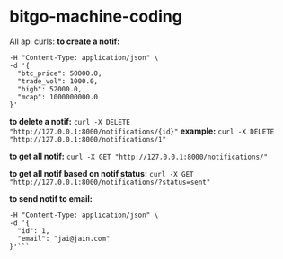# bitgo-machine-coding

All api curls:
**to create a notif:**
```curl -X POST "http://127.0.0.1:8000/notifications/" \
-H "Content-Type: application/json" \
-d '{
  "btc_price": 50000.0,
  "trade_vol": 1000.0,
  "high": 52000.0,
  "mcap": 1000000000.0
}'
```


**to delete a notif:**
```curl -X DELETE "http://127.0.0.1:8000/notifications/{id}"```
**example:** ```curl -X DELETE "http://127.0.0.1:8000/notifications/1"```


**to get all notif:**
```curl -X GET "http://127.0.0.1:8000/notifications/"```

**to get all notif based on notif status:**
```curl -X GET "http://127.0.0.1:8000/notifications/?status=sent"```

**to send notif to email:**
```curl -X POST "http://127.0.0.1:8000/notifications/send/" \
-H "Content-Type: application/json" \
-d '{
  "id": 1,
  "email": "jai@jain.com"
}'```
